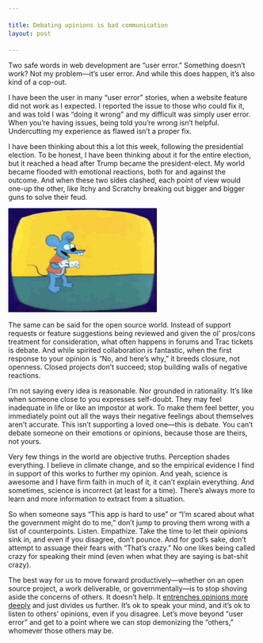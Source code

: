 ```yaml
---

title: Debating opinions is bad communication
layout: post

---
```


Two safe words in web development are “user error.” Something doesn’t work? Not my problem&mdash;it’s user error. And while this does happen, it’s also kind of a cop-out.

I have been the user in many “user error” stories, when a website feature did not work as I expected. I reported the issue to those who could fix it, and was told I was “doing it wrong” and my difficult was simply user error. When you’re having issues, being told you’re wrong isn’t helpful. Undercutting my experience as flawed isn’t a proper fix.

I have been thinking about this a lot this week, following the presidential election. To be honest, I have been thinking about it for the entire election, but it reached a head after Trump became the president-elect. My world became flooded with emotional reactions, both for and against the outcome. And when these two sides clashed, each point of view would one-up the other, like Itchy and Scratchy breaking out bigger and bigger guns to solve their feud.

<img src="images/bigger-gun.gif" />

The same can be said for the open source world. Instead of support requests or feature suggestions being reviewed and given the ol’ pros/cons treatment for consideration, what often happens in forums and Trac tickets is debate. And while spirited collaboration is fantastic, when the first response to your opinion is “No, and here’s why,” it breeds closure, not openness. Closed projects don’t succeed; stop building walls of negative reactions.

I’m not saying every idea is reasonable. Nor grounded in rationality. It’s like when someone close to you expresses self-doubt. They may feel inadequate in life or like an impostor at work. To make them feel better, you immediately point out all the ways their negative feelings about themselves aren’t accurate. This isn’t supporting a loved one&mdash;this is debate. You can’t debate someone on their emotions or opinions, because those are theirs, not yours.

Very few things in the world are objective truths. Perception shades everything. I believe in climate change, and so the empirical evidence I find in support of this works to further my opinion. And yeah, science is awesome and I have firm faith in much of it, it can’t explain everything. And sometimes, science is incorrect (at least for a time). There’s always more to learn and more information to extract from a situation.

So when someone says “This app is hard to use” or “I’m scared about what the government might do to me,” don’t jump to proving them wrong with a list of counterpoints. Listen. Empathize. Take the time to let their opinions sink in, and even if you disagree, don’t pounce. And for god’s sake, don’t attempt to assuage their fears with “That’s crazy.” No one likes being called crazy for speaking their mind (even when what they are saying is bat-shit crazy).

The best way for us to move forward productively&mdash;whether on an open source project, a work deliverable, or governmentally&mdash;is to stop shoving aside the concerns of others. It doesn’t help. It <a href="http://rationalwiki.org/wiki/Backfire_effect">entrenches opinions more deeply</a> and just divides us further. It’s ok to speak your mind, and it’s ok to listen to others’ opinions, even if you disagree. Let’s move beyond “user error” and get to a point where we can stop demonizing the “others,” whomever those others may be.
